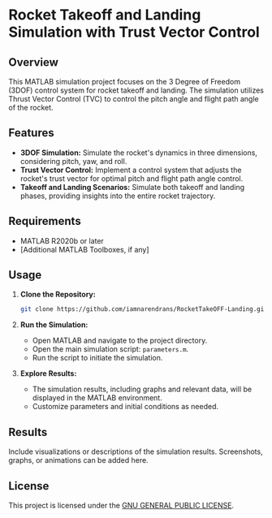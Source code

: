 # Rocket Takeoff and Landing Simulation with Trust Vector Control

## Overview

This MATLAB simulation project focuses on the 3 Degree of Freedom (3DOF) control system for rocket takeoff and landing. The simulation utilizes Thrust Vector Control (TVC) to control the pitch angle and flight path angle of the rocket.

## Features

- **3DOF Simulation:** Simulate the rocket's dynamics in three dimensions, considering pitch, yaw, and roll.
- **Trust Vector Control:** Implement a control system that adjusts the rocket's trust vector for optimal pitch and flight path angle control.
- **Takeoff and Landing Scenarios:** Simulate both takeoff and landing phases, providing insights into the entire rocket trajectory.

## Requirements

- MATLAB R2020b or later
- [Additional MATLAB Toolboxes, if any]

## Usage

1. **Clone the Repository:**
    ```bash
    git clone https://github.com/iamnarendrans/RocketTakeOFF-Landing.git
    ```

2. **Run the Simulation:**
    - Open MATLAB and navigate to the project directory.
    - Open the main simulation script: `parameters.m`.
    - Run the script to initiate the simulation.

3. **Explore Results:**
    - The simulation results, including graphs and relevant data, will be displayed in the MATLAB environment.
    - Customize parameters and initial conditions as needed.

## Results

Include visualizations or descriptions of the simulation results. Screenshots, graphs, or animations can be added here.

## License

This project is licensed under the [GNU GENERAL PUBLIC LICENSE](LICENSE).
